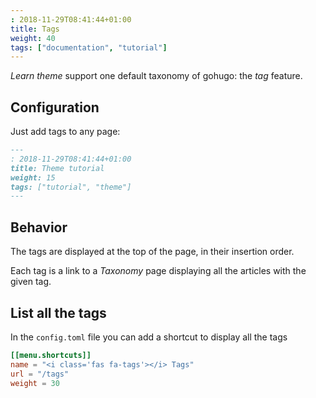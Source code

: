 ```yaml
---
: 2018-11-29T08:41:44+01:00
title: Tags
weight: 40
tags: ["documentation", "tutorial"]
---
```


*Learn theme* support one default taxonomy of gohugo: the *tag* feature.

## Configuration 

Just add tags to any page: 

```markdown
---
: 2018-11-29T08:41:44+01:00
title: Theme tutorial
weight: 15
tags: ["tutorial", "theme"] 
---
```

## Behavior


The tags are displayed at the top of the page, in their insertion order.

Each tag is a link to a *Taxonomy* page displaying all the articles with the given tag. 

## List all the tags

In the `config.toml`  file you can add a shortcut to display all the tags

```toml
[[menu.shortcuts]]
name = "<i class='fas fa-tags'></i> Tags"
url = "/tags"
weight = 30
```